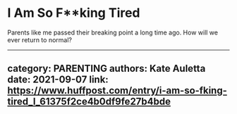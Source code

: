 # I Am So F**king Tired

Parents like me passed their breaking point a long time ago. How will we ever return to normal?

---
category: PARENTING
authors: Kate Auletta
date: 2021-09-07
link: https://www.huffpost.com/entry/i-am-so-fking-tired_l_61375f2ce4b0df9fe27b4bde
---
